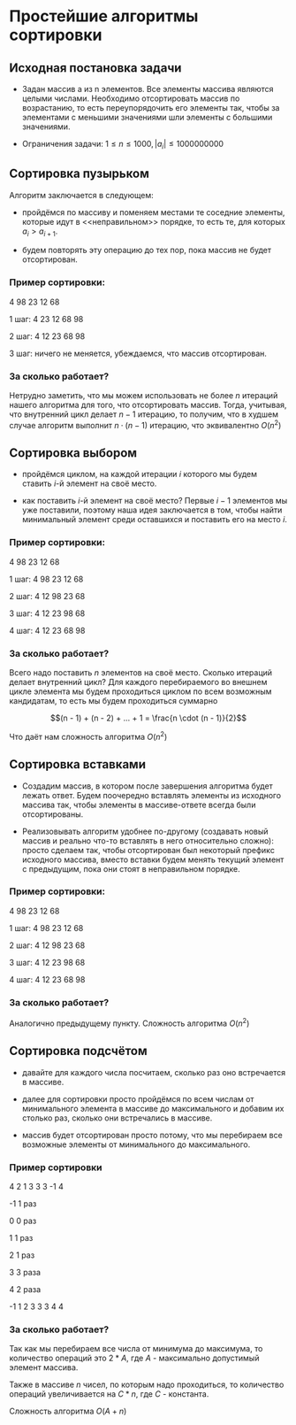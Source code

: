 # Простейшие алгоритмы сортировки

## Исходная постановка задачи

- Задан массив a из n элементов. Все элементы массива являются целыми числами. Необходимо отсортировать массив по возрастанию, то есть переупорядочить его элементы так, чтобы за элементами 
с меньшими значениями шли элементы с большими значениями.

- Ограничения задачи: $1 \le n \le 1000, |a_i| \le 1000000000$

## Сортировка пузырьком

Алгоритм заключается в следующем: 

- пройдёмся по массиву и поменяем местами те соседние элементы, которые идут в <<неправильном>> порядке, то есть те, для которых $a_i > a_{i + 1}$.

- будем повторять эту операцию до тех пор, пока массив не будет отсортирован.

### Пример сортировки:

4 98 23 12 68

1 шаг:  4 23 12 68 98

2 шаг: 4 12 23 68 98

3 шаг: ничего не меняется, убеждаемся, что массив отсортирован.

### За сколько работает? 

Нетрудно заметить, что мы можем использовать не более $n$ итераций нашего алгоритма для того, что отсортировать массив. Тогда, учитывая, что внутренний цикл делает $n - 1$ итерацию, то получим, что в худшем случае алгоритм выполнит $n \cdot (n - 1)$ итерацию, что эквивалентно $O(n^2)$

## Сортировка выбором

- пройдёмся циклом, на каждой итерации $i$ которого мы будем ставить $i$-й элемент на своё место.

- как поставить $i$-й элемент на своё место? Первые $i - 1$ элементов мы уже поставили, поэтому наша идея заключается в том, чтобы найти минимальный элемент среди оставшихся и поставить его на место $i$.

### Пример сортировки:

4 98 23 12 68

1 шаг: 4 98 23 12 68

2 шаг: 4 12 98 23 68

3 шаг: 4 12 23 98 68

4 шаг: 4 12 23 68 98

### За сколько работает?

Всего надо поставить $n$ элементов на своё место. Сколько итераций делает внутренний цикл? Для каждого перебираемого во внешнем цикле элемента мы будем проходиться циклом по всем возможным кандидатам, то есть мы будем проходиться суммарно 

$$(n - 1) + (n - 2) + ... + 1 = \frac{n \cdot (n - 1)}{2}$$ 

Что даёт нам сложность алгоритма $O(n^2)$

## Сортировка вставками

- Создадим массив, в котором после завершения алгоритма будет лежать ответ. Будем поочередно вставлять элементы из исходного массива так, чтобы элементы в массиве-ответе всегда были отсортированы. 

- Реализовывать алгоритм удобнее по-другому (создавать новый массив и реально что-то вставлять в него относительно сложно): просто сделаем так, чтобы отсортирован был некоторый префикс исходного массива, вместо вставки будем менять текущий элемент с предыдущим, пока они стоят в неправильном порядке.

### Пример сортировки:

4 98 23 12 68

1 шаг: 4 98 23 12 68

2 шаг: 4 12 98 23 68

3 шаг: 4 12 23 98 68

4 шаг: 4 12 23 68 98

### За сколько работает?

Аналогично предыдущему пункту. Сложность алгоритма $O(n^2)$

## Сортировка подсчётом

- давайте для каждого числа посчитаем, сколько раз оно встречается в массиве.

- далее для сортировки просто пройдёмся по всем числам от минимального элемента в массиве до максимального и добавим их столько раз, сколько они встречались в массиве. 

-  массив будет отсортирован просто потому, что мы перебираем все возможные элементы от минимального до максимального.

### Пример сортировки

4 2 1 3 3 3 -1 4

-1 1 раз

0 0 раз

1 1 раз

2 1 раз

3 3 раза

4 2 раза

-1 1 2 3 3 3 4 4

### За сколько работает? 

Так как мы перебираем все числа от минимума до максимума, то количество операций это $2 * A$, где $A$ - максимально допустимый элемент массива.

Также в массиве $n$ чисел, по которым надо проходиться, то количество операций увеличивается на $C * n$, где $C$ - константа.

Сложность алгоритма $O(A + n)$
